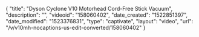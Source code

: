 {
    "title": "Dyson Cyclone V10 Motorhead Cord-Free Stick Vacuum",
    "description": "",
    "videoid": "158060402",
    "date_created": "1522851397",
    "date_modified": "1523376831",
    "type": "captivate",
    "layout": "video",
    "url": "\/v\/v10mh-nocaptions-us-edit-converted\/158060402"
}
